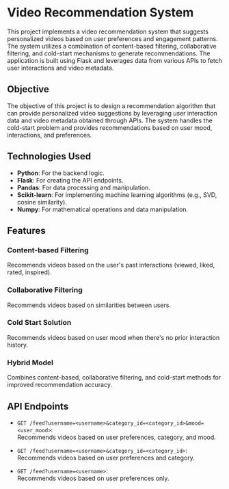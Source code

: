 # Video Recommendation System

This project implements a video recommendation system that suggests personalized videos based on user preferences and engagement patterns. The system utilizes a combination of content-based filtering, collaborative filtering, and cold-start mechanisms to generate recommendations. The application is built using Flask and leverages data from various APIs to fetch user interactions and video metadata.

## Objective

The objective of this project is to design a recommendation algorithm that can provide personalized video suggestions by leveraging user interaction data and video metadata obtained through APIs. The system handles the cold-start problem and provides recommendations based on user mood, interactions, and preferences.

## Technologies Used

- **Python**: For the backend logic.
- **Flask**: For creating the API endpoints.
- **Pandas**: For data processing and manipulation.
- **Scikit-learn**: For implementing machine learning algorithms (e.g., SVD, cosine similarity).
- **Numpy**: For mathematical operations and data manipulation.

## Features

### Content-based Filtering
Recommends videos based on the user's past interactions (viewed, liked, rated, inspired).

### Collaborative Filtering
Recommends videos based on similarities between users.

### Cold Start Solution
Recommends videos based on user mood when there's no prior interaction history.

### Hybrid Model
Combines content-based, collaborative filtering, and cold-start methods for improved recommendation accuracy.

## API Endpoints

- `GET /feed?username=<username>&category_id=<category_id>&mood=<user_mood>`:  
  Recommends videos based on user preferences, category, and mood.

- `GET /feed?username=<username>&category_id=<category_id>`:  
  Recommends videos based on user preferences and category.

- `GET /feed?username=<username>`:  
  Recommends videos based on user preferences only.